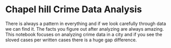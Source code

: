 # Chapel hill Crime Data Analysis 

There is always a pattern in everything and if we look carefully through data we can find it. The facts you figure out after analyzing are always amazing. This notebook focuses on analyzing crime data in a city and if you see the sloved cases per written cases there is a huge gap difference. 

